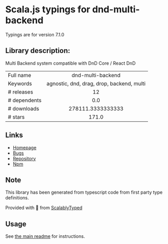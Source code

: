 
# Scala.js typings for dnd-multi-backend

Typings are for version 7.1.0

## Library description:
Multi Backend system compatible with DnD Core / React DnD

|                    |                 |
| ------------------ | :-------------: |
| Full name          | dnd-multi-backend |
| Keywords           | agnostic, dnd, drag, drop, backend, multi |
| # releases         | 12 |
| # dependents       | 0.0 |
| # downloads        | 278111.3333333333 |
| # stars            | 171.0 |

## Links
- [Homepage](https://louisbrunner.github.io/dnd-multi-backend/packages/dnd-multi-backend/)
- [Bugs](https://github.com/LouisBrunner/dnd-multi-backend/issues)
- [Repository](https://github.com/LouisBrunner/dnd-multi-backend/tree/master)
- [Npm](https://www.npmjs.com/package/dnd-multi-backend)
    


## Note
This library has been generated from typescript code from first party type definitions.

Provided with :purple_heart: from [ScalablyTyped](https://github.com/oyvindberg/ScalablyTyped)

## Usage
See [the main readme](../../readme.md) for instructions.


